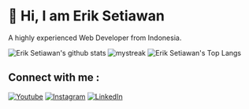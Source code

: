 # 👋 Hi, I am Erik Setiawan

A highly experienced Web Developer from Indonesia.

![Erik Setiawan's github stats](https://github-readme-stats.vercel.app/api?username=erikse19&show_icons=true&theme=tokyonight)
<img src="https://github-readme-streak-stats.herokuapp.com/?user=erikse19&theme=tokyonight" alt="mystreak"/>
![Erik Setiawan's Top Langs](https://github-readme-stats.vercel.app/api/top-langs/?username=erikse19&theme=tokyonight&layout=compact)

## Connect with me : 

<p align="left">
  <a href="https://www.youtube.com/c/ErikSe19"><img alt="Youtube" title="Youtube" src="https://img.shields.io/badge/-YouTube-red?style=for-the-badge&logo=youtube&logoColor=white"/></a>
  <a href="https://www.instagram.com/erik.se19/"><img alt="Instagram" title="Instagram" src="https://img.shields.io/badge/-Instagram-E4405F?style=for-the-badge&logo=instagram&logoColor=white"/></a>
  <a href="https://id.linkedin.com/in/erikse19"><img alt="LinkedIn" title="LinkedIn" src="https://img.shields.io/badge/-LinkedIn-1883BB?style=for-the-badge&logo=linkedin&logoColor=white"/></a>
</p>
